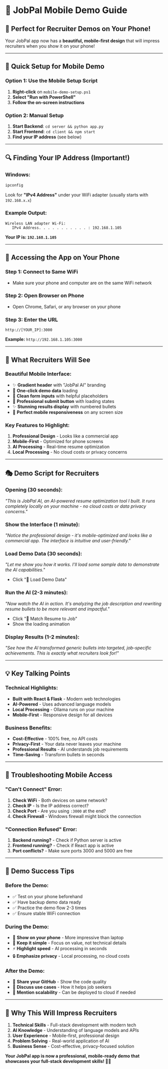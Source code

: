 # 📱 JobPal Mobile Demo Guide

## 🎯 **Perfect for Recruiter Demos on Your Phone!**

Your JobPal app now has a **beautiful, mobile-first design** that will impress recruiters when you show it on your phone!

---

## 🚀 **Quick Setup for Mobile Demo**

### **Option 1: Use the Mobile Setup Script**
1. **Right-click** on `mobile-demo-setup.ps1`
2. **Select "Run with PowerShell"**
3. **Follow the on-screen instructions**

### **Option 2: Manual Setup**
1. **Start Backend**: `cd server && python app.py`
2. **Start Frontend**: `cd client && npm start`
3. **Find your IP address** (see below)

---

## 🔍 **Finding Your IP Address (Important!)**

### **Windows:**
```cmd
ipconfig
```
Look for **"IPv4 Address"** under your WiFi adapter (usually starts with `192.168.x.x`)

### **Example Output:**
```
Wireless LAN adapter Wi-Fi:
   IPv4 Address. . . . . . . . . . . : 192.168.1.105
```

**Your IP is: `192.168.1.105`**

---

## 📱 **Accessing the App on Your Phone**

### **Step 1: Connect to Same WiFi**
- Make sure your phone and computer are on the same WiFi network

### **Step 2: Open Browser on Phone**
- Open Chrome, Safari, or any browser on your phone

### **Step 3: Enter the URL**
```
http://[YOUR_IP]:3000
```

**Example:** `http://192.168.1.105:3000`

---

## 🎨 **What Recruiters Will See**

### **Beautiful Mobile Interface:**
- ✨ **Gradient header** with "JobPal AI" branding
- 🎯 **One-click demo data** loading
- 📝 **Clean form inputs** with helpful placeholders
- 🚀 **Professional submit button** with loading states
- ✨ **Stunning results display** with numbered bullets
- 📱 **Perfect mobile responsiveness** on any screen size

### **Key Features to Highlight:**
1. **Professional Design** - Looks like a commercial app
2. **Mobile-First** - Optimized for phone screens
3. **AI Processing** - Real-time resume optimization
4. **Local Processing** - No cloud costs or privacy concerns

---

## 🎭 **Demo Script for Recruiters**

### **Opening (30 seconds):**
*"This is JobPal AI, an AI-powered resume optimization tool I built. It runs completely locally on your machine - no cloud costs or data privacy concerns."*

### **Show the Interface (1 minute):**
*"Notice the professional design - it's mobile-optimized and looks like a commercial app. The interface is intuitive and user-friendly."*

### **Load Demo Data (30 seconds):**
*"Let me show you how it works. I'll load some sample data to demonstrate the AI capabilities."*
- Click "🎯 Load Demo Data"

### **Run the AI (2-3 minutes):**
*"Now watch the AI in action. It's analyzing the job description and rewriting resume bullets to be more relevant and impactful."*
- Click "🚀 Match Resume to Job"
- Show the loading animation

### **Display Results (1-2 minutes):**
*"See how the AI transformed generic bullets into targeted, job-specific achievements. This is exactly what recruiters look for!"*

---

## 💡 **Key Talking Points**

### **Technical Highlights:**
- **Built with React & Flask** - Modern web technologies
- **AI-Powered** - Uses advanced language models
- **Local Processing** - Ollama runs on your machine
- **Mobile-First** - Responsive design for all devices

### **Business Benefits:**
- **Cost-Effective** - 100% free, no API costs
- **Privacy-First** - Your data never leaves your machine
- **Professional Results** - AI understands job requirements
- **Time-Saving** - Transform bullets in seconds

---

## 🚨 **Troubleshooting Mobile Access**

### **"Can't Connect" Error:**
1. **Check WiFi** - Both devices on same network?
2. **Check IP** - Is the IP address correct?
3. **Check Port** - Are you using `:3000` at the end?
4. **Check Firewall** - Windows firewall might block the connection

### **"Connection Refused" Error:**
1. **Backend running?** - Check if Python server is active
2. **Frontend running?** - Check if React app is active
3. **Port conflicts?** - Make sure ports 3000 and 5000 are free

---

## 🎉 **Demo Success Tips**

### **Before the Demo:**
- ✅ Test on your phone beforehand
- ✅ Have backup demo data ready
- ✅ Practice the demo flow 2-3 times
- ✅ Ensure stable WiFi connection

### **During the Demo:**
- 📱 **Show on your phone** - More impressive than laptop
- 🎯 **Keep it simple** - Focus on value, not technical details
- ⚡ **Highlight speed** - AI processing in seconds
- 🔒 **Emphasize privacy** - Local processing, no cloud costs

### **After the Demo:**
- 📧 **Share your GitHub** - Show the code quality
- 💼 **Discuss use cases** - How it helps job seekers
- 🚀 **Mention scalability** - Can be deployed to cloud if needed

---

## 🌟 **Why This Will Impress Recruiters**

1. **Technical Skills** - Full-stack development with modern tech
2. **AI Knowledge** - Understanding of language models and APIs
3. **User Experience** - Mobile-first, professional design
4. **Problem Solving** - Real-world application of AI
5. **Business Sense** - Cost-effective, privacy-focused solution

**Your JobPal app is now a professional, mobile-ready demo that showcases your full-stack development skills! 🚀📱**

